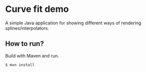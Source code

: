 # Curve fit demo

A simple Java application for showing different ways of rendering splines/interpolators.

## How to run?

Build with Maven and run.

```
$ mvn install
```
